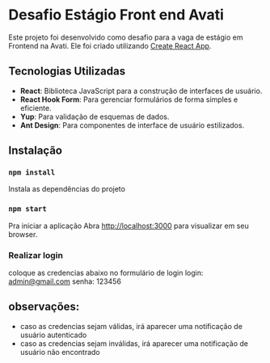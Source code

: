 # Desafio Estágio Front end Avati

Este projeto foi desenvolvido como desafio para a vaga de estágio em Frontend na Avati.
Ele foi criado utilizando [Create React App](https://github.com/facebook/create-react-app).


## Tecnologias Utilizadas

- **React**: Biblioteca JavaScript para a construção de interfaces de usuário.
- **React Hook Form**: Para gerenciar formulários de forma simples e eficiente.
- **Yup**: Para validação de esquemas de dados.
- **Ant Design**: Para componentes de interface de usuário estilizados.


## Instalação

### `npm install`
Instala as dependências do projeto

### `npm start`
Pra iniciar a aplicação
Abra [http://localhost:3000](http://localhost:3000) para visualizar em seu browser.

### Realizar login
coloque as credencias abaixo no formulário de login
login: admin@gmail.com
senha: 123456

## observações: 
- caso as credencias sejam válidas, irá aparecer uma notificação de usuário autenticado
- caso as credencias sejam inválidas, irá aparecer uma notificação de usuário não encontrado

